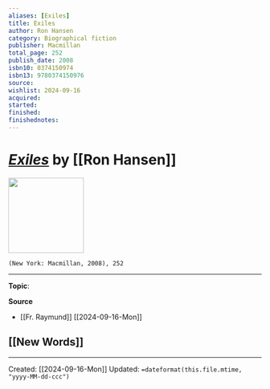 ```yaml
---
aliases: [Exiles]
title: Exiles
author: Ron Hansen
category: Biographical fiction
publisher: Macmillan
total_page: 252
publish_date: 2008
isbn10: 0374150974
isbn13: 9780374150976
source: 
wishlist: 2024-09-16
acquired: 
started: 
finished: 
finishednotes: 
---
```

# *[Exiles]()* by [[Ron Hansen]]

<img src="http://books.google.com/books/content?id=lk88HJt3Z1wC&printsec=frontcover&img=1&zoom=1&edge=curl&source=gbs_api" width=150>

`(New York: Macmillan, 2008), 252`



--- 
**Topic**: 

**Source**
- [[Fr. Raymund]] [[2024-09-16-Mon]]
 
**[[New Words]]**
- 

---
Created: [[2024-09-16-Mon]]
Updated: `=dateformat(this.file.mtime, "yyyy-MM-dd-ccc")`